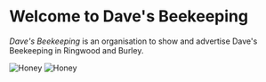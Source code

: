 # Welcome to Dave's Beekeeping
*Dave's Beekeeping* is an organisation to show and advertise Dave's Beekeeping in Ringwood and Burley.

![Honey](https://honey.thegillams.co.uk/img/77%20Products%20copy.JPG)
![Honey](https://honey.thegillams.co.uk/img/honey.png)

